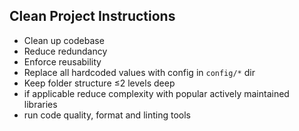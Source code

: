 ## Clean Project Instructions

- Clean up codebase
- Reduce redundancy
- Enforce reusability
- Replace all hardcoded values with config in `config/*` dir
- Keep folder structure ≤2 levels deep
- if applicable reduce complexity with popular actively maintained libraries
- run code quality, format and linting tools
